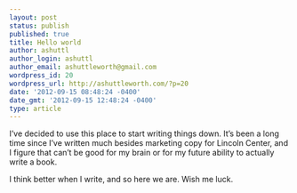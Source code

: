 ```yaml
---
layout: post
status: publish
published: true
title: Hello world
author: ashuttl
author_login: ashuttl
author_email: ashuttleworth@gmail.com
wordpress_id: 20
wordpress_url: http://ashuttleworth.com/?p=20
date: '2012-09-15 08:48:24 -0400'
date_gmt: '2012-09-15 12:48:24 -0400'
type: article
---
```

I’ve decided to use this place to start writing things down. It’s been a long time since I’ve written much besides marketing copy for Lincoln Center, and I figure that can’t be good for my brain or for my future ability to actually write a book.

I think better when I write, and so here we are. Wish me luck.

